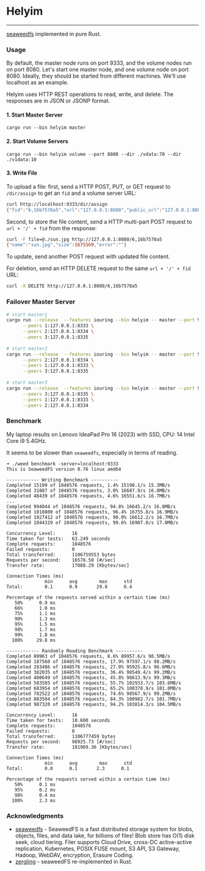 # Helyim

-----
[seaweedfs](https://github.com/seaweedfs/seaweedfs) implemented in pure Rust.

### Usage

By default, the master node runs on port 9333, and the volume nodes run on port 8080. Let's start one master node, and one volume node on port 8080. Ideally, they should be started from different machines. We'll use localhost as an example.

Helyim uses HTTP REST operations to read, write, and delete. The responses are in JSON or JSONP format.

#### 1. Start Master Server

```shell
cargo run --bin helyim master
```

#### 2. Start Volume Servers

```shell
cargo run --bin helyim volume --port 8080 --dir ./vdata:70 --dir ./v1data:10
```

#### 3. Write File

To upload a file: first, send a HTTP POST, PUT, or GET request to `/dir/assign` to get an `fid` and a volume server URL:

```bash
curl http://localhost:9333/dir/assign
{"fid":"6,16b7578a5","url":"127.0.0.1:8080","public_url":"127.0.0.1:8080","count":1,"error":""}
```

Second, to store the file content, send a HTTP multi-part POST request to `url + '/' + fid` from the response:

```bash
curl -F file=@./sun.jpg http://127.0.0.1:8080/6,16b7578a5
{"name":"sun.jpg","size":1675569,"error":""}
```

To update, send another POST request with updated file content.

For deletion, send an HTTP DELETE request to the same `url + '/' + fid` URL:

```bash
curl -X DELETE http://127.0.0.1:8080/6,16b7578a5
```

### Failover Master Server

```bash
# start master1
cargo run --release  --features iouring --bin helyim -- master --port 9333 \
      --peers 1:127.0.0.1:8333 \
      --peers 2:127.0.0.1:8334 \
      --peers 3:127.0.0.1:8335
      
# start master2
cargo run --release  --features iouring --bin helyim -- master --port 9335 \
      --peers 2:127.0.0.1:8334 \
      --peers 1:127.0.0.1:8333 \
      --peers 3:127.0.0.1:8335
      
# start master3
cargo run --release  --features iouring --bin helyim -- master --port 9337 \
      --peers 3:127.0.0.1:8335 \
      --peers 1:127.0.0.1:8333 \
      --peers 2:127.0.0.1:8334
```

### Benchmark

My laptop results on Lenovo IdeaPad Pro 16 (2023) with SSD, CPU: 14 Intel Core i9 5.4GHz.

It seems to be slower than `seaweedfs`, especially in terms of reading.

```console
➜ ./weed benchmark -server=localhost:9333
This is SeaweedFS version 0.76 linux amd64

------------ Writing Benchmark ----------
Completed 15199 of 1048576 requests, 1.4% 15198.1/s 15.3MB/s
Completed 31887 of 1048576 requests, 3.0% 16687.9/s 16.8MB/s
Completed 48439 of 1048576 requests, 4.6% 16551.6/s 16.7MB/s
...
Completed 994044 of 1048576 requests, 94.8% 16645.2/s 16.8MB/s
Completed 1010800 of 1048576 requests, 96.4% 16755.8/s 16.9MB/s
Completed 1027412 of 1048576 requests, 98.0% 16612.2/s 16.7MB/s
Completed 1044319 of 1048576 requests, 99.6% 16907.0/s 17.0MB/s

Concurrency Level:      16
Time taken for tests:   63.249 seconds
Complete requests:      1048576
Failed requests:        0
Total transferred:      1106759553 bytes
Requests per second:    16578.50 [#/sec]
Transfer rate:          17088.29 [Kbytes/sec]

Connection Times (ms)
              min      avg        max      std
Total:        0.1      0.9       29.8      0.4

Percentage of the requests served within a certain time (ms)
   50%      0.9 ms
   66%      1.0 ms
   75%      1.1 ms
   90%      1.3 ms
   95%      1.5 ms
   98%      1.7 ms
   99%      1.8 ms
  100%     29.8 ms

------------ Randomly Reading Benchmark ----------
Completed 89963 of 1048576 requests, 8.6% 89957.6/s 90.5MB/s
Completed 187560 of 1048576 requests, 17.9% 97597.1/s 98.2MB/s
Completed 283486 of 1048576 requests, 27.0% 95925.8/s 96.6MB/s
Completed 382035 of 1048576 requests, 36.4% 98549.4/s 99.2MB/s
Completed 480649 of 1048576 requests, 45.8% 98613.9/s 99.3MB/s
Completed 583585 of 1048576 requests, 55.7% 102933.7/s 103.6MB/s
Completed 683954 of 1048576 requests, 65.2% 100370.9/s 101.0MB/s
Completed 782522 of 1048576 requests, 74.6% 98567.9/s 99.2MB/s
Completed 883504 of 1048576 requests, 84.3% 100982.7/s 101.7MB/s
Completed 987320 of 1048576 requests, 94.2% 103814.3/s 104.5MB/s

Concurrency Level:      16
Time taken for tests:   10.600 seconds
Complete requests:      1048576
Failed requests:        0
Total transferred:      1106777459 bytes
Requests per second:    98925.73 [#/sec]
Transfer rate:          101969.36 [Kbytes/sec]

Connection Times (ms)
              min      avg        max      std
Total:        0.0      0.1       2.3      0.1

Percentage of the requests served within a certain time (ms)
   50%      0.1 ms
   95%      0.2 ms
   98%      0.4 ms
  100%      2.3 ms
```

### Acknowledgments

- [seaweedfs](https://github.com/seaweedfs/seaweedfs) - SeaweedFS is a fast distributed storage system for blobs, objects, files, and data lake, for billions of files! Blob store has O(1) disk seek, cloud tiering. Filer supports Cloud Drive, cross-DC active-active replication, Kubernetes, POSIX FUSE mount, S3 API, S3 Gateway, Hadoop, WebDAV, encryption, Erasure Coding.
- [zergling](https://github.com/july2993/zergling) - seaweedFS re-implemented in Rust.